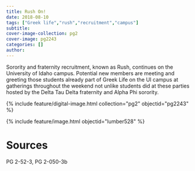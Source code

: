 ```yaml
---
title: Rush On!
date: 2018-08-10
tags: ["Greek life","rush","recruitment","campus"]
subtitle: 
cover-image-collection: pg2
cover-image: pg2243
categories: []
author:
---
```


Sorority and fraternity recruitment, known as Rush, continues on the University of Idaho campus. Potential new members are meeting and greeting those students already part of Greek Life on the UI campus at gatherings throughout the weekend not unlike students did at these parties hosted by the Delta Tau Delta fraternity and Alpha Phi sorority.

{% include feature/digital-image.html collection="pg2" objectid="pg2243" %}

{% include feature/image.html objectid="lumber528" %}

# Sources

PG 2-52-3, PG 2-050-3b